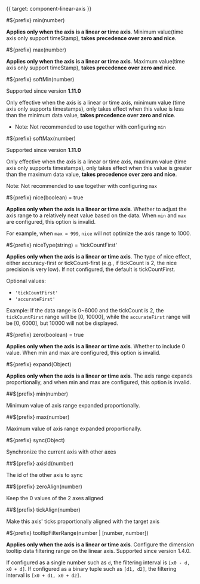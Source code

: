 {{ target: component-linear-axis }}

<!-- ILinearAxisSpec -->

#${prefix} min(number)

**Applies only when the axis is a linear or time axis**. Minimum value(time axis only support timeStamp), **takes precedence over zero and nice**.

#${prefix} max(number)

**Applies only when the axis is a linear or time axis**. Maximum value(time axis only support timeStamp), **takes precedence over zero and nice**.

#${prefix} softMin(number)

Supported since version **1.11.0**

Only effective when the axis is a linear or time axis, minimum value (time axis only supports timestamps), only takes effect when this value is less than the minimum data value, **takes precedence over zero and nice**.

- Note: Not recommended to use together with configuring `min`

#${prefix} softMax(number)

Supported since version **1.11.0**

Only effective when the axis is a linear or time axis, maximum value (time axis only supports timestamps), only takes effect when this value is greater than the maximum data value, **takes precedence over zero and nice**.

Note: Not recommended to use together with configuring `max`

#${prefix} nice(boolean) = true

**Applies only when the axis is a linear or time axis**. Whether to adjust the axis range to a relatively neat value based on the data. When `min` and `max` are configured, this option is invalid.

For example, when `max = 999`, `nice` will not optimize the axis range to 1000.

#${prefix} niceType(string) = 'tickCountFirst'

**Applies only when the axis is a linear or time axis**. The type of nice effect, either accuracy-first or tickCount-first (e.g., if tickCount is 2, the nice precision is very low). If not configured, the default is tickCountFirst.

Optional values:

- `'tickCountFirst'`
- `'accurateFirst'`

Example: If the data range is 0~6000 and the tickCount is 2, the `tickCountFirst` range will be [0, 10000], while the `accurateFirst` range will be [0, 6000], but 10000 will not be displayed.

#${prefix} zero(boolean) = true

**Applies only when the axis is a linear or time axis**. Whether to include 0 value. When min and max are configured, this option is invalid.

#${prefix} expand(Object)

**Applies only when the axis is a linear or time axis**. The axis range expands proportionally, and when min and max are configured, this option is invalid.

##${prefix} min(number)

Minimum value of axis range expanded proportionally.

##${prefix} max(number)

Maximum value of axis range expanded proportionally.

#${prefix} sync(Object)

Synchronize the current axis with other axes

##${prefix} axisId(number)

The id of the other axis to sync

##${prefix} zeroAlign(number)

Keep the 0 values of the 2 axes aligned

##${prefix} tickAlign(number)

Make this axis' ticks proportionally aligned with the target axis

#${prefix} tooltipFilterRange(number | [number, number])

**Applies only when the axis is a linear or time axis**. Configure the dimension tooltip data filtering range on the linear axis. Supported since version 1.4.0.

If configured as a single number such as `d`, the filtering interval is `[x0 - d, x0 + d]`. If configured as a binary tuple such as `[d1, d2]`, the filtering interval is `[x0 + d1, x0 + d2]`.
